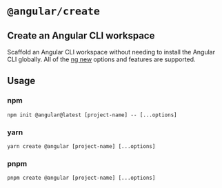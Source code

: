 # `@angular/create`

## Create an Angular CLI workspace

Scaffold an Angular CLI workspace without needing to install the Angular CLI globally. All of the [ng new](https://angular.io/cli/new) options and features are supported.

## Usage

### npm

```
npm init @angular@latest [project-name] -- [...options]
```

### yarn

```
yarn create @angular [project-name] [...options]
```

### pnpm

```
pnpm create @angular [project-name] [...options]
```
